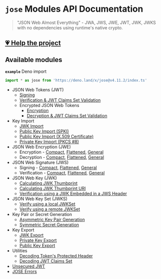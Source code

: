 # `jose` Modules API Documentation

> "JSON Web Almost Everything" - JWA, JWS, JWE, JWT, JWK, JWKS with no dependencies using runtime's native crypto.

## [💗 Help the project](https://github.com/panva/jose/blob/v4.11.2/docs/https://github.com/sponsors/panva)

## Available modules

**`example`** Deno import
```js
import * as jose from 'https://deno.land/x/jose@v4.11.2/index.ts'
```

- JSON Web Tokens (JWT)
  - [Signing](https://github.com/panva/jose/blob/v4.11.2/docs/classes/jwt_sign.SignJWT.md#readme)
  - [Verification & JWT Claims Set Validation](https://github.com/panva/jose/blob/v4.11.2/docs/functions/jwt_verify.jwtVerify.md#readme)
  - Encrypted JSON Web Tokens
    - [Encryption](https://github.com/panva/jose/blob/v4.11.2/docs/classes/jwt_encrypt.EncryptJWT.md#readme)
    - [Decryption & JWT Claims Set Validation](https://github.com/panva/jose/blob/v4.11.2/docs/functions/jwt_decrypt.jwtDecrypt.md#readme)
- Key Import
  - [JWK Import](https://github.com/panva/jose/blob/v4.11.2/docs/functions/key_import.importJWK.md#readme)
  - [Public Key Import (SPKI)](https://github.com/panva/jose/blob/v4.11.2/docs/functions/key_import.importSPKI.md#readme)
  - [Public Key Import (X.509 Certificate)](https://github.com/panva/jose/blob/v4.11.2/docs/functions/key_import.importX509.md#readme)
  - [Private Key Import (PKCS #8)](https://github.com/panva/jose/blob/v4.11.2/docs/functions/key_import.importPKCS8.md#readme)
- JSON Web Encryption (JWE)
  - Encryption - [Compact](https://github.com/panva/jose/blob/v4.11.2/docs/classes/jwe_compact_encrypt.CompactEncrypt.md#readme), [Flattened](https://github.com/panva/jose/blob/v4.11.2/docs/classes/jwe_flattened_encrypt.FlattenedEncrypt.md#readme), [General](https://github.com/panva/jose/blob/v4.11.2/docs/classes/jwe_general_encrypt.GeneralEncrypt.md#readme)
  - Decryption - [Compact](https://github.com/panva/jose/blob/v4.11.2/docs/functions/jwe_compact_decrypt.compactDecrypt.md#readme), [Flattened](https://github.com/panva/jose/blob/v4.11.2/docs/functions/jwe_flattened_decrypt.flattenedDecrypt.md#readme), [General](https://github.com/panva/jose/blob/v4.11.2/docs/functions/jwe_general_decrypt.generalDecrypt.md#readme)
- JSON Web Signature (JWS)
  - Signing - [Compact](https://github.com/panva/jose/blob/v4.11.2/docs/classes/jws_compact_sign.CompactSign.md#readme), [Flattened](https://github.com/panva/jose/blob/v4.11.2/docs/classes/jws_flattened_sign.FlattenedSign.md#readme), [General](https://github.com/panva/jose/blob/v4.11.2/docs/classes/jws_general_sign.GeneralSign.md#readme)
  - Verification - [Compact](https://github.com/panva/jose/blob/v4.11.2/docs/functions/jws_compact_verify.compactVerify.md#readme), [Flattened](https://github.com/panva/jose/blob/v4.11.2/docs/functions/jws_flattened_verify.flattenedVerify.md#readme), [General](https://github.com/panva/jose/blob/v4.11.2/docs/functions/jws_general_verify.generalVerify.md#readme)
- JSON Web Key (JWK)
  - [Calculating JWK Thumbprint](https://github.com/panva/jose/blob/v4.11.2/docs/functions/jwk_thumbprint.calculateJwkThumbprint.md#readme)
  - [Calculating JWK Thumbprint URI](https://github.com/panva/jose/blob/v4.11.2/docs/functions/jwk_thumbprint.calculateJwkThumbprintUri.md#readme)
  - [Verification using a JWK Embedded in a JWS Header](https://github.com/panva/jose/blob/v4.11.2/docs/functions/jwk_embedded.EmbeddedJWK.md#readme)
- JSON Web Key Set (JWKS)
  - [Verify using a local JWKSet](https://github.com/panva/jose/blob/v4.11.2/docs/functions/jwks_local.createLocalJWKSet.md#readme)
  - [Verify using a remote JWKSet](https://github.com/panva/jose/blob/v4.11.2/docs/functions/jwks_remote.createRemoteJWKSet.md#readme)
- Key Pair or Secret Generation
  - [Asymmetric Key Pair Generation](https://github.com/panva/jose/blob/v4.11.2/docs/functions/key_generate_key_pair.generateKeyPair.md#readme)
  - [Symmetric Secret Generation](https://github.com/panva/jose/blob/v4.11.2/docs/functions/key_generate_secret.generateSecret.md#readme)
- Key Export
  - [JWK Export](https://github.com/panva/jose/blob/v4.11.2/docs/functions/key_export.exportJWK.md#readme)
  - [Private Key Export](https://github.com/panva/jose/blob/v4.11.2/docs/functions/key_export.exportPKCS8.md#readme)
  - [Public Key Export](https://github.com/panva/jose/blob/v4.11.2/docs/functions/key_export.exportSPKI.md#readme)
- Utilities
  - [Decoding Token's Protected Header](https://github.com/panva/jose/blob/v4.11.2/docs/functions/util_decode_protected_header.decodeProtectedHeader.md#readme)
  - [Decoding JWT Claims Set](https://github.com/panva/jose/blob/v4.11.2/docs/functions/util_decode_jwt.decodeJwt.md#readme)
- [Unsecured JWT](https://github.com/panva/jose/blob/v4.11.2/docs/classes/jwt_unsecured.UnsecuredJWT.md#readme)
- [JOSE Errors](https://github.com/panva/jose/blob/v4.11.2/docs/modules/util_errors.md#readme)

[support-sponsor]: https://github.com/sponsors/panva
